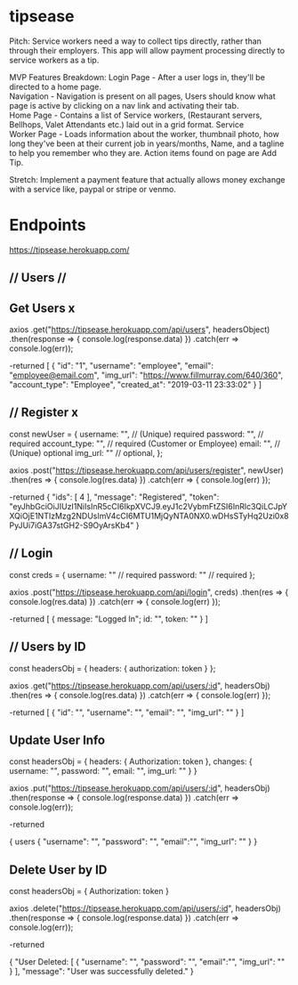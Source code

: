 # tipsease

Pitch: Service workers need a way to collect tips directly, rather than through their employers. This app will allow payment processing directly to service workers as a tip.

MVP Features Breakdown: Login Page - After a user logs in, they'll be directed to a home page.  
Navigation - Navigation is present on all pages, Users should know what page is active by clicking on a nav link and activating their tab.  
Home Page - Contains a list of Service workers, (Restaurant servers, Bellhops, Valet Attendants etc.) laid out in a grid format. Service  
Worker Page - Loads information about the worker, thumbnail photo, how long they've been at their current job in years/months, Name, and a tagline to help you remember who they are. Action items found on page are Add Tip.

Stretch: Implement a payment feature that actually allows money exchange with a service like, paypal or stripe or venmo.

# Endpoints

https://tipsease.herokuapp.com/

## // Users //

## Get Users x

axios
.get("https://tipsease.herokuapp.com/api/users", headersObject)
.then(response => {
console.log(response.data)
})
.catch(err => console.log(err));

-returned
[
{
"id": "1",
"username": "employee",
"email": "employee@email.com",
"img_url": "https://www.fillmurray.com/640/360",
"account_type": "Employee",
"created_at": "2019-03-11 23:33:02"
}
]

## // Register x

const newUser = {
username: "", // (Unique) required
password: "", // required
account_type: "", // required (Customer or Employee)
email: "", // (Unique) optional
img_url: "" // optional,
};

axios
.post("https://tipsease.herokuapp.com/api/users/register", newUser)
.then(res => {
console.log(res.data)
})
.catch(err => {
console.log(err)
});

-returned
{
"ids": [
4
],
"message": "Registered",
"token": "eyJhbGciOiJIUzI1NiIsInR5cCI6IkpXVCJ9.eyJ1c2VybmFtZSI6InRlc3QiLCJpYXQiOjE1NTIzMzg2NDUsImV4cCI6MTU1MjQyNTA0NX0.wDHsSTyHq2Uzi0x8PyJUi7iGA37stGH2-S9OyArsKb4"
}

## // Login

const creds = {
username: "" // required
password: "" // required
};

axios
.post("https://tipsease.herokuapp.com/api/login", creds)
.then(res => {
console.log(res.data)
})
.catch(err => {
console.log(err)
});

-returned
[
{
message: "Logged In";
id: "",
token: ""
}
]

## // Users by ID

const headersObj = {
headers: {
authorization: token
}
};

axios
.get("https://tipsease.herokuapp.com/api/users/:id", headersObj)
.then(res => {
console.log(res.data)
})
.catch(err => {
console.log(err)
});

-returned
[
{
"id": "",
"username": "",
"email": "",
"img_url": ""
}
]

## Update User Info

const headersObj = {
headers: {
Authorization: token
},
changes: {
username: "",
password: "",
email: "",
img_url: ""
}
}

axios
.put("https://tipsease.herokuapp.com/api/users/:id", headersObj)
.then(response => {
console.log(response.data)
})
.catch(err => console.log(err));

-returned

{
users {
"username": "",
"password": "",
"email":"",
"img_url": ""
}
}

## Delete User by ID

const headersObj = {
Authorization: token
}

axios
.delete("https://tipsease.herokuapp.com/api/users/:id", headersObj)
.then(response => {
console.log(response.data)
})
.catch(err => console.log(err));

-returned

{
"User Deleted: [
{
"username": "",
"password": "",
"email":"",
"img_url": ""
}
],
"message": "User was successfully deleted."
}

